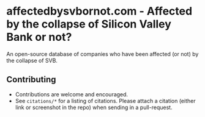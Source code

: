 # affectedbysvbornot.com - Affected by the collapse of Silicon Valley Bank or not?

An open-source database of companies who have been affected (or not) by the collapse of SVB.

## Contributing

- Contributions are welcome and encouraged.
- See `citations/*` for a listing of citations. Please attach a citation (either link or screenshot in the repo) when sending in a pull-request.
